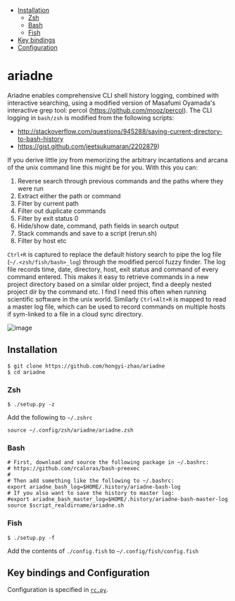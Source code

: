 - [Installation](#installation)
  - [Zsh](#zsh)
  - [Bash](#bash)
  - [Fish](#fish)
- [Key bindings](#keybindigs)
- [Configuration](#configuration)

# ariadne

Ariadne enables comprehensive CLI shell history logging, combined with interactive searching, using a modified version of Masafumi Oyamada's interactive grep tool: percol (https://github.com/mooz/percol). The CLI logging in `bash/zsh` is modified from the following scripts:

- http://stackoverflow.com/questions/945288/saving-current-directory-to-bash-history
- https://gist.github.com/jeetsukumaran/2202879)

If you derive little joy from memorizing the arbitrary incantations and arcana of the unix command line this might be for you. With this you can:

1. Reverse search through previous commands and the paths where they were run
2. Extract either the path or command
3. Filter by current path
4. Filter out duplicate commands
5. Filter by exit status 0
6. Hide/show date, command, path fields in search output
7. Stack commands and save to a script (rerun.sh)
8. Filter by host etc

`Ctrl+R` is captured to replace the default history search to pipe the log file (`~/.<zsh/fish/bash>_log`) through the modified percol fuzzy finder. The log file records time, date, directory, host, exit status and command of every command entered. This makes it easy to retrieve commands in a new project directory based on a similar older project, find a deeply nested project dir by the command etc. I find I need this often when running scientific software in the unix world. Similarly `Ctrl+Alt+R` is mapped to read a master log file, which can be used to record commands on multiple hosts if sym-linked to a file in a cloud sync directory. 

![image](https://user-images.githubusercontent.com/11155854/132346682-356498c7-dea1-4e08-a3e0-b3d02061651d.png)

## Installation
    $ git clone https://github.com/hongyi-zhao/ariadne
    $ cd ariadne
    
### Zsh

    $ ./setup.py -z

Add the following to `~/.zshrc` 

    source ~/.config/zsh/ariadne/ariadne.zsh
    
### Bash
```shell
# First, download and source the following package in ~/.bashrc:
# https://github.com/rcaloras/bash-preexec
#
# Then add something like the following to ~/.bashrc:
export ariadne_bash_log=$HOME/.history/ariadne-bash-log
# If you also want to save the history to master log:   
#export ariadne_bash_master_log=$HOME/.history/ariadne-bash-master-log
source $script_realdirname/ariadne.sh
```    
### Fish
    
    $ ./setup.py -f
    
Add the contents of `./config.fish` to `~/.config/fish/config.fish`

## Key bindings and Configuration

Configuration is specified in [`rc.py`](https://github.com/hongyi-zhao/ariadne/blob/master/rc.py).

